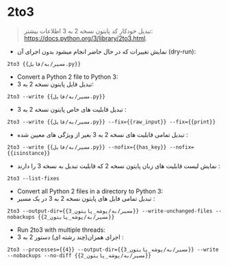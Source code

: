 # 2to3

> تبدیل خودکار کد پایتون نسخه 2 به 3
> اطلاعات بیشتر: <https://docs.python.org/3/library/2to3.html>.

- نمایش تغییرات که در حال حاضر انجام میشود بدون اجرای آن (dry-run):

`2to3 {{مسیر/به/فایل.py}}`

- Convert a Python 2 file to Python 3:
- تبدیل فایل پایتون نسخه 2 به 3:

`2to3 --write {{مسیر/به/فایل.py}}`

- تبدیل قابلیت های خاص پایتون نسخه 2 به 3 :

`2to3 --write {{مسیر/به/فایل.py}} --fix={{raw_input}} --fix={{print}}`

- تبدیل تمامی قابلیت های نسخه 2 به 3 بغیر از ویژگی های معیین شده :

`2to3 --write {{مسیر/به/فایل.py}} --nofix={{has_key}} --nofix={{isinstance}}`

- نمایش لیست قابلیت های زبان پایتون نسخه 2 که قابلیت تبدیل به نسخه 3 را دارند :

`2to3 --list-fixes`

- Convert all Python 2 files in a directory to Python 3:
- تبدیل تمامی فایل های پایتون نسخه 2 به 3 در یک مسیر :

`2to3 --output-dir={{مسیر/به/پوشه_پایتون_3}} --write-unchanged-files --nobackups {{مسیر/به/پوشه_پایتون_2}}`

- Run 2to3 with multiple threads:
- اجرای همزان(چند رشته ای) دستور 2 به 3 :

`2to3 --processes={{4}} --output-dir={{مسیر/به/پوشه_پایتون_3}} --write --nobackups --no-diff {{مسیر/به/پوشه_پایتون_2}}`
